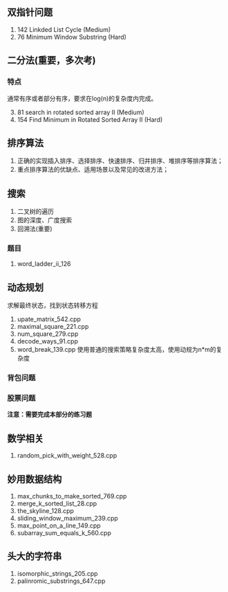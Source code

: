 
## 双指针问题
1. 142 Linkded List Cycle (Medium)
2. 76 Minimum Window Substring (Hard)

## 二分法(重要，多次考)

### 特点

通常有序或者部分有序，要求在log(n)的复杂度内完成。

3. 81 search in rotated sorted array II (Medium)
4. 154 Find Minimum in Rotated Sorted Array II (Hard)

## 排序算法

1. 正确的实现插入排序、选择排序、快速排序、归并排序、堆排序等排序算法；
2. 重点排序算法的优缺点、适用场景以及常见的改进方法；

## 搜索

1. 二叉树的遍历
2. 图的深度、广度搜索
3. 回溯法(重要)

### 题目

1. word_ladder_ii_126

## 动态规划

求解最终状态，找到状态转移方程

1. upate_matrix_542.cpp
2. maximal_square_221.cpp
3. num_square_279.cpp
4. decode_ways_91.cpp
5. word_break_139.cpp  使用普通的搜索策略复杂度太高，使用动规为n*m的复杂度

### 背包问题
### 股票问题

**注意：需要完成本部分的练习题**

## 数学相关

1. random_pick_with_weight_528.cpp

## 妙用数据结构

1. max_chunks_to_make_sorted_769.cpp
2. merge_k_sorted_list_28.cpp
3. the_skyline_128.cpp
4. sliding_window_maximum_239.cpp
5. max_point_on_a_line_149.cpp
6. subarray_sum_equals_k_560.cpp

## 头大的字符串

1. isomorphic_strings_205.cpp
2. palinromic_substrings_647.cpp
